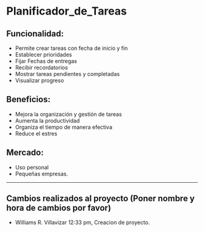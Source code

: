 # Planificador_de_Tareas

## Funcionalidad:
- Permite crear tareas con fecha de inicio y fin
- Establecer prioridades
- Fijar Fechas de entregas
- Recibir recordatorios
- Mostrar tareas pendientes y completadas
- Visualizar progreso

## Beneficios:
- Mejora la organización y gestión de tareas
- Aumenta la productividad
- Organiza el tiempo de manera efectiva
- Reduce el estres

## Mercado:
- Uso personal
- Pequeñas empresas.

--------------------------------------------------

## Cambios realizados al proyecto (Poner nombre y hora de cambios por favor)

- Williams R. Villavizar 12:33 pm, Creacion de proyecto.
